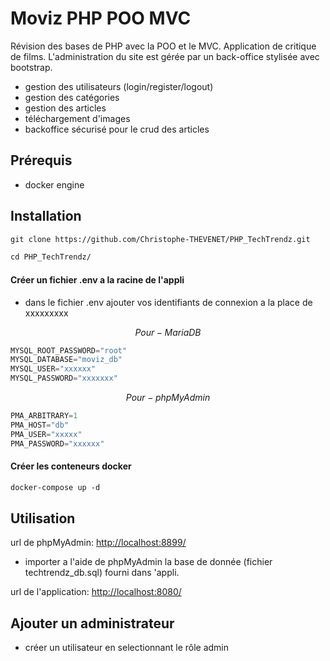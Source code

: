 # Moviz PHP POO MVC   
Révision des bases de PHP avec la POO et le MVC.
Application de critique de films. L'administration du site est gérée par un back-office stylisée avec bootstrap.

- gestion des utilisateurs (login/register/logout)
- gestion des catégories
- gestion des articles
- téléchargement d'images
- backoffice sécurisé pour le crud des articles

## Prérequis

* docker engine
  
## Installation


```markdown
git clone https://github.com/Christophe-THEVENET/PHP_TechTrendz.git
```

```markdown
cd PHP_TechTrendz/
```

#### Créer un fichier .env a la racine de l'appli
- dans le fichier .env ajouter vos identifiants de connexion a la place de xxxxxxxxx

$$
Pour-MariaDB
$$

```python
MYSQL_ROOT_PASSWORD="root"
MYSQL_DATABASE="moviz_db"
MYSQL_USER="xxxxxx"
MYSQL_PASSWORD="xxxxxxx"
```
$$
Pour-phpMyAdmin
$$

```python
PMA_ARBITRARY=1
PMA_HOST="db"
PMA_USER="xxxxx"
PMA_PASSWORD="xxxxxx"
```

#### Créer les conteneurs docker


```markdown
docker-compose up -d
```
## Utilisation


url de phpMyAdmin:
<a href="http://localhost:8899/" target="_blank">http://localhost:8899/</a>



- importer a l'aide de phpMyAdmin la base de donnée (fichier techtrendz_db.sql) fourni dans 'appli.

url de l'application:
<a href="http://localhost:8080/" target="_blank">http://localhost:8080/</a>


## Ajouter un administrateur

* créer un utilisateur en selectionnant le rôle admin
